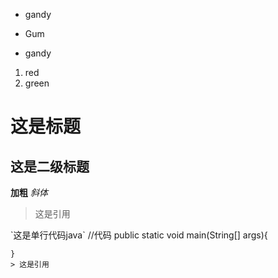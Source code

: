 * gandy  
- Gum
+ gandy


1. red
2. green

# 这是标题
## 这是二级标题
**加粗**
*斜体*
> 这是引用

\`这是单行代码java\`
    //代码
    public static void main(String[] args){
        
    }
    > 这是引用